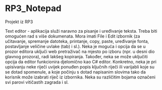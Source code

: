 # RP3_Notepad
Projekt iz RP3<br />

Text editor - aplikacija služi naravno za pisanje i uređivanje teksta. Treba biti omogućen rad s više dokumenata. Mora imati File i Edit izbornik (za učitavanje, spremanje datoteka, printanje, copy, paste, uređivanje fonta, postavljanje veličine uvlake (tab) i sl.). Neka je moguća i opcija da se u prozor editora uključi web pretraživač na mjesto po izboru (npr. u desni dio glavnog prozora), radi lakšeg kopiranja. Također, neka se može uključiti opcija da editor funkcionira djelomično kao C# editor. Konkretno, neka je pri upisivanju neke riječi uvijek ponuđen popis ključnih riječi ili varijabli koje su se dotad spomenule, a koje počinju s dotad napisanim slovima tako da korisnik može izabrati riječ iz izbornika. Neka su različitim bojama označeni svi parovi vitičastih zagrada i sl.<br /><br />
